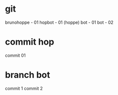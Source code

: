 # git
brunohoppe - 01
hopbot - 01 (hoppe)
bot - 01
bot - 02

# commit hop
commit 01
# branch bot
commit 1
commit 2

